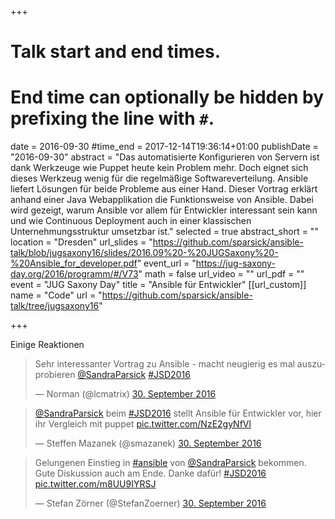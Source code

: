 +++
# Talk start and end times.
# End time can optionally be hidden by prefixing the line with `#`.
date = 2016-09-30
#time_end = 2017-12-14T19:36:14+01:00
publishDate = "2016-09-30"
abstract = "Das automatisierte Konfigurieren von Servern ist dank Werkzeuge wie Puppet heute kein Problem mehr. Doch eignet sich dieses Werkzeug wenig für die regelmäßige Softwareverteilung. Ansible liefert Lösungen für beide Probleme aus einer Hand. Dieser Vortrag erklärt anhand einer Java Webapplikation die Funktionsweise von Ansible. Dabei wird gezeigt, warum Ansible vor allem für Entwickler interessant sein kann und wie Continuous Deployment auch in einer klassischen Unternehmungsstruktur umsetzbar ist."
selected = true
abstract_short = ""
location = "Dresden"
url_slides = "https://github.com/sparsick/ansible-talk/blob/jugsaxony16/slides/2016.09%20-%20JUGSaxony%20-%20Ansible_for_developer.pdf"
event_url = "https://jug-saxony-day.org/2016/programm/#/V73"
math = false
url_video = ""
url_pdf = ""
event = "JUG Saxony Day"
title = "Ansible für Entwickler"
[[url_custom]]
name = "Code"
url = "https://github.com/sparsick/ansible-talk/tree/jugsaxony16"

+++

Einige Reaktionen

<blockquote class="twitter-tweet" data-lang="de"><p lang="de" dir="ltr">Sehr interessanter Vortrag zu Ansible - macht neugierig es mal auszuprobieren <a href="https://twitter.com/SandraParsick">@SandraParsick</a>  <a href="https://twitter.com/hashtag/JSD2016?src=hash">#JSD2016</a></p>&mdash; Norman (@lcmatrix) <a href="https://twitter.com/lcmatrix/status/781832604790231040">30. September 2016</a></blockquote>
<script async src="//platform.twitter.com/widgets.js" charset="utf-8"></script>

<blockquote class="twitter-tweet" data-lang="de"><p lang="de" dir="ltr"><a href="https://twitter.com/SandraParsick">@SandraParsick</a>  beim <a href="https://twitter.com/hashtag/JSD2016?src=hash">#JSD2016</a> stellt Ansible für Entwickler vor, hier ihr Vergleich mit puppet <a href="https://t.co/NzE2gyNfVl">pic.twitter.com/NzE2gyNfVl</a></p>&mdash; Steffen Mazanek (@smazanek) <a href="https://twitter.com/smazanek/status/781831628138147840">30. September 2016</a></blockquote>
<script async src="//platform.twitter.com/widgets.js" charset="utf-8"></script>

<blockquote class="twitter-tweet" data-lang="de"><p lang="de" dir="ltr">Gelungenen Einstieg in <a href="https://twitter.com/hashtag/ansible?src=hash">#ansible</a> von <a href="https://twitter.com/SandraParsick">@SandraParsick</a> bekommen. Gute Diskussion auch am Ende. Danke dafür! <a href="https://twitter.com/hashtag/JSD2016?src=hash">#JSD2016</a> <a href="https://t.co/m8UU9IYRSJ">pic.twitter.com/m8UU9IYRSJ</a></p>&mdash; Stefan Zörner (@StefanZoerner) <a href="https://twitter.com/StefanZoerner/status/781833260007583744">30. September 2016</a></blockquote>
<script async src="//platform.twitter.com/widgets.js" charset="utf-8"></script>
